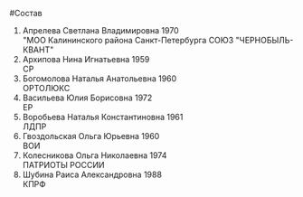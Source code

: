 #Состав
1. Апрелева Светлана Владимировна 1970   
    "МОО Калининского района Санкт-Петербурга СОЮЗ "ЧЕРНОБЫЛЬ- КВАНТ"
2. Архипова Нина Игнатьевна 1959   
    СР
3. Богомолова Наталья Анатольевна 1960   
    ОРТОЛЮКС
4. Васильева Юлия Борисовна 1972   
    ЕР
5. Воробьева Наталья Константиновна 1961   
    ЛДПР
6. Гвоздольская Ольга Юрьевна 1960   
    ВОИ
7. Колесникова Ольга Николаевна 1974   
    ПАТРИОТЫ РОССИИ
8. Шубина Раиса Александровна 1988   
    КПРФ
